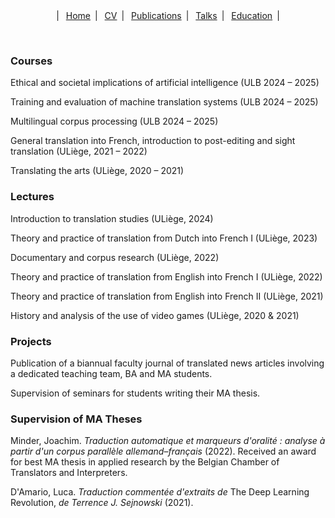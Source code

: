 <center>
  &vert;&ensp;
  <a href="index.html">Home</a>&ensp;&vert;&ensp;
  <a href="resume.html">CV</a>&ensp;&vert;&ensp;
  <a href="publications.html">Publications</a>&ensp;&vert;&ensp;
  <a href="talks.html">Talks</a>&ensp;&vert;&ensp;
  <a href="education.html">Education</a>&ensp;&vert;
</center>

&nbsp;

### Courses

Ethical and societal implications of artificial intelligence (ULB 2024 &ndash; 2025)

Training and evaluation of machine translation systems (ULB 2024 &ndash; 2025)

Multilingual corpus processing (ULB 2024 &ndash; 2025)

General translation into French, introduction to post-editing and sight translation (ULiège, 2021 &ndash; 2022)

Translating the arts (ULiège, 2020 &ndash; 2021)

### Lectures

Introduction to translation studies (ULiège, 2024)

Theory and practice of translation from Dutch into French I (ULiège, 2023)

Documentary and corpus research (ULiège, 2022)

Theory and practice of translation from English into French I (ULiège, 2022)

Theory and practice of translation from English into French II (ULiège, 2021)

History and analysis of the use of video games (ULiège, 2020 &amp; 2021)

### Projects

Publication of a biannual faculty journal of translated news articles involving a dedicated teaching team, BA and MA students.

Supervision of seminars for students writing their MA thesis.

### Supervision of MA Theses

Minder, Joachim. *Traduction automatique et marqueurs d'oralité&nbsp;: analyse à partir d'un corpus parallèle allemand&ndash;français* (2022). Received an award for best MA thesis in applied research by the Belgian Chamber of Translators and Interpreters.

D'Amario, Luca. *Traduction commentée d'extraits de* The Deep Learning Revolution, *de Terrence J. Sejnowski* (2021).
